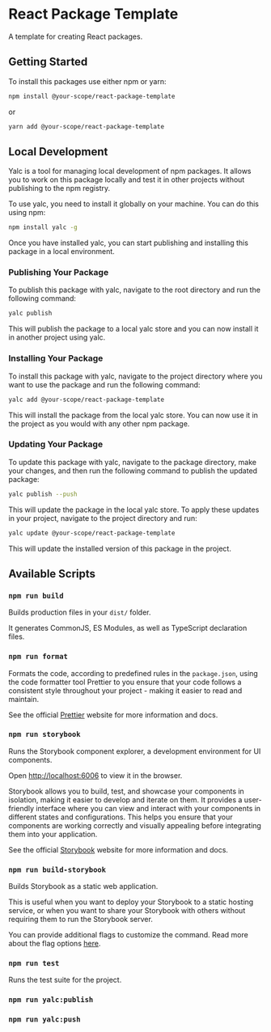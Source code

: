 # React Package Template

A template for creating React packages.

## Getting Started

To install this packages use either npm or yarn:

```bash
npm install @your-scope/react-package-template
```

or

```bash
yarn add @your-scope/react-package-template
```

## Local Development

Yalc is a tool for managing local development of npm packages. It allows you to work on this package locally and test it in other projects without publishing to the npm registry.

To use yalc, you need to install it globally on your machine. You can do this using npm:

```bash
npm install yalc -g
```

Once you have installed yalc, you can start publishing and installing this package in a local environment.

### Publishing Your Package

To publish this package with yalc, navigate to the root directory and run the following command:

```bash
yalc publish
```

This will publish the package to a local yalc store and you can now install it in another project using yalc.

### Installing Your Package

To install this package with yalc, navigate to the project directory where you want to use the package and run the following command:

```bash
yalc add @your-scope/react-package-template
```

This will install the package from the local yalc store. You can now use it in the project as you would with any other npm package.

### Updating Your Package

To update this package with yalc, navigate to the package directory, make your changes, and then run the following command to publish the updated package:

```bash
yalc publish --push
```

This will update the package in the local yalc store. To apply these updates in your project, navigate to the project directory and run:

```bash
yalc update @your-scope/react-package-template
```

This will update the installed version of this package in the project.

## Available Scripts

### `npm run build`

Builds production files in your `dist/` folder.

It generates CommonJS, ES Modules, as well as TypeScript declaration files.

### `npm run format`

Formats the code, according to predefined rules in the `package.json`, using the code formatter tool Prettier to you ensure that your code follows a consistent style throughout your project - making it easier to read and maintain.

See the official [Prettier](https://prettier.io) website for more information and docs.

### `npm run storybook`

Runs the Storybook component explorer, a development environment for UI components.

Open [http://localhost:6006](http://localhost:6006) to view it in the browser.

Storybook allows you to build, test, and showcase your components in isolation, making it easier to develop and iterate on them. It provides a user-friendly interface where you can view and interact with your components in different states and configurations. This helps you ensure that your components are working correctly and visually appealing before integrating them into your application.

See the official [Storybook](https://storybook.js.org) website for more information and docs.

### `npm run build-storybook`

Builds Storybook as a static web application.

This is useful when you want to deploy your Storybook to a static hosting service, or when you want to share your Storybook with others without requiring them to run the Storybook server.

You can provide additional flags to customize the command. Read more about the flag options [here](https://storybook.js.org/docs/api/cli-options).

### `npm run test`

Runs the test suite for the project.

### `npm run yalc:publish`

### `npm run yalc:push`
